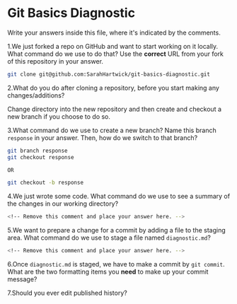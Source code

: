 # Git Basics Diagnostic

Write your answers inside this file, where it's indicated by the comments.

1.We just forked a repo on GitHub and want to start working on it locally.
What command do we use to do that? Use the **correct** URL from your fork of
this repository in your answer.

```sh
git clone git@github.com:SarahHartwick/git-basics-diagnostic.git
```

2.What do you do after cloning a repository, before you start making any
changes/additions?

Change directory into the new repository and then create and checkout a new
branch if you choose to do so.

3.What command do we use to create a new branch? Name this branch `response`
    in your answer. Then, how do we switch to that branch?

```sh
git branch response
git checkout response

OR

git checkout -b response
```

4.We just wrote some code. What command do we use to see a summary of the
    changes in our working directory?

```sh
<!-- Remove this comment and place your answer here. -->
```

5.We want to prepare a change for a commit by adding a file to the staging
    area. What command do we use to stage a file named `diagnostic.md`?

```sh
<!-- Remove this comment and place your answer here. -->
```

6.Once `diagnostic.md` is staged, we have to make a commit by `git commit`.
What are the two formatting items you **need** to make up your commit message?

<!-- Remove this comment and place your answer here. -->

7.Should you ever edit published history?

<!-- Remove this comment and place your answer here. -->
